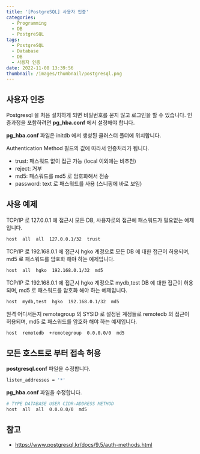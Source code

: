 ```yaml
---
title: '[PostgreSQL] 사용자 인증'
categories:
  - Programming
  - DB
  - PostgreSQL
tags:
  - PostgreSQL
  - Database
  - DB
  - 사용자 인증
date: 2022-11-08 13:39:56
thumbnail: /images/thumbnail/postgresql.png
---
```


## 사용자 인증

Postgresql 을 처음 설치하게 되면 비밀번호를 묻지 않고 로그인을 할 수 있습니다.
인증과정을 포함하려면 **pg_hba.conf** 에서 설정해야 합니다.

**pg_hba.conf** 파일은 initdb 에서 생성된 클러스터 폴더에 위치합니다.

Authentication Method 필드의 값에 따라서 인증처리가 됩니다.

- trust: 패스워드 없이 접근 가능 (local 이외에는 비추천)
- reject: 거부
- md5: 패스워드를 md5 로 암호화해서 전송
- password: text 로 패스워드를 사용 (스니핑에 바로 보임)

## 사용 예제

TCP/IP 로 127.0.0.1 에 접근시 모든 DB, 사용자로의 접근에 패스워드가 필요없는 예제입니다.

```sh
host  all  all  127.0.0.1/32  trust
```

TCP/IP 로 192.168.0.1 에 접근시 hgko 계정으로 모든 DB 에 대한 접근이 허용되며, md5 로 패스워드를 암호화 해야 하는 예제입니다.

```sh
host  all  hgko  192.168.0.1/32  md5
```

TCP/IP 로 192.168.0.1 에 접근시 hgko 계정으로 mydb,test DB 에 대한 접근이 허용되며, md5 로 패스워드를 암호화 해야 하는 예제입니다.

```sh
host  mydb,test  hgko  192.168.0.1/32  md5
```

원격 어디서든지 remotegroup 의 SYSID 로 설정된 계정들로 remotedb 의 접근이 허용되며, md5 로 패스워드를 암호화 해야 하는 예제입니다.

```sh
host  remotedb  +remotegroup  0.0.0.0/0  md5
```

## 모든 호스트로 부터 접속 허용

**postgresql.conf** 파일을 수정합니다.

```sh
listen_addresses = '*'
```

**pg_hba.conf** 파일을 수정합니다.

```sh
# TYPE DATABASE USER CIDR-ADDRESS METHOD
host  all  all  0.0.0.0/0  md5
```

## 참고

- https://www.postgresql.kr/docs/9.5/auth-methods.html
